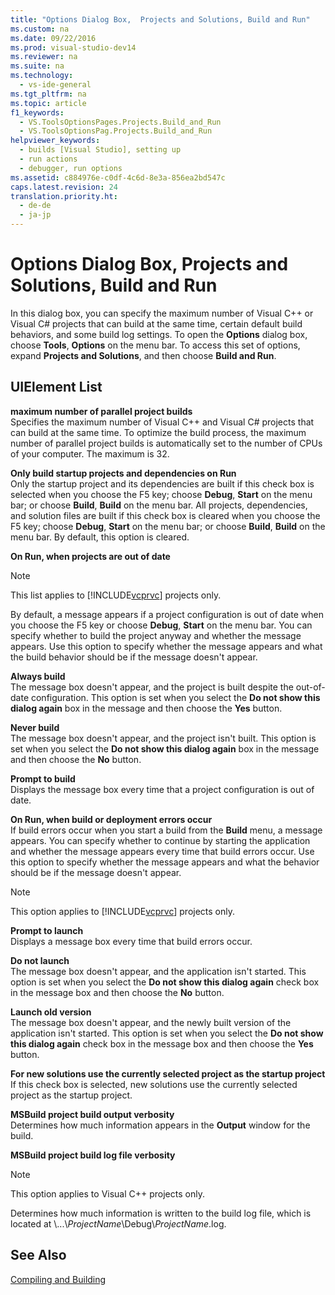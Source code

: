 ```yaml
---
title: "Options Dialog Box,  Projects and Solutions, Build and Run"
ms.custom: na
ms.date: 09/22/2016
ms.prod: visual-studio-dev14
ms.reviewer: na
ms.suite: na
ms.technology: 
  - vs-ide-general
ms.tgt_pltfrm: na
ms.topic: article
f1_keywords: 
  - VS.ToolsOptionsPages.Projects.Build_and_Run
  - VS.ToolsOptionsPag.Projects.Build_and_Run
helpviewer_keywords: 
  - builds [Visual Studio], setting up
  - run actions
  - debugger, run options
ms.assetid: c884976e-c0df-4c6d-8e3a-856ea2bd547c
caps.latest.revision: 24
translation.priority.ht: 
  - de-de
  - ja-jp
---
```

# Options Dialog Box,  Projects and Solutions, Build and Run
In this dialog box, you can specify the maximum number of Visual C++ or Visual C# projects that can build at the same time, certain default build behaviors, and some build log settings. To open the **Options** dialog box, choose **Tools**, **Options** on the menu bar. To access this set of options, expand **Projects and Solutions**, and then choose **Build and Run**.  
  
## UIElement List  
 **maximum number of parallel project builds**  
 Specifies the maximum number of Visual C++ and Visual C# projects that can build at the same time. To optimize the build process, the maximum number of parallel project builds is automatically set to the number of CPUs of your computer. The maximum is 32.  
  
 **Only build startup projects and dependencies on Run**  
 Only the startup project and its dependencies are built if this check box is selected when you choose the F5 key; choose **Debug**, **Start** on the menu bar; or choose **Build**, **Build** on the menu bar. All projects, dependencies, and solution files are built if this check box is cleared when you choose the F5 key; choose **Debug**, **Start** on the menu bar; or choose **Build**, **Build** on the menu bar. By default, this option is cleared.  
  
 **On Run, when projects are out of date**  
 > [!NOTE]
>  This list applies to [!INCLUDE[vcprvc](../vs140/includes/vcprvc_md.md)] projects only.  
  
 By default, a message appears if a project configuration is out of date when you choose the F5 key or choose **Debug**, **Start** on the menu bar. You can specify whether to build the project anyway and whether the message appears. Use this option to specify whether the message appears and what the build behavior should be if the message doesn't appear.  
  
 **Always build**  
 The message box doesn't appear, and the project is built despite the out-of-date configuration. This option is set when you select the **Do not show this dialog again** box in the message and then choose the **Yes** button.  
  
 **Never build**  
 The message box doesn't appear, and the project isn't built. This option is set when you select the **Do not show this dialog again** box in the message and then choose the **No** button.  
  
 **Prompt to build**  
 Displays the message box every time that a project configuration is out of date.  
  
 **On Run, when build or deployment errors occur**  
 If build errors occur when you start a build from the **Build** menu, a message appears. You can specify whether to continue by starting the application and whether the message appears every time that build errors occur. Use this option to specify whether the message appears and what the behavior should be if the message doesn't appear.  
  
> [!NOTE]
>  This option applies to [!INCLUDE[vcprvc](../vs140/includes/vcprvc_md.md)] projects only.  
  
 **Prompt to launch**  
 Displays a message box every time that build errors occur.  
  
 **Do not launch**  
 The message box doesn't appear, and the application isn't started. This option is set when you select the **Do not show this dialog again** check box in the message box and then choose the **No** button.  
  
 **Launch old version**  
 The message box doesn't appear, and the newly built version of the application isn't started. This option is set when you select the **Do not show this dialog again** check box in the message box and then choose the **Yes** button.  
  
 **For new solutions use the currently selected project as the startup project**  
 If this check box is selected, new solutions use the currently selected project as the startup project.  
  
 **MSBuild project build output verbosity**  
 Determines how much information appears in the **Output** window for the build.  
  
 **MSBuild project build log file verbosity**  
 > [!NOTE]
>  This option applies to Visual C++ projects only.  
  
 Determines how much information is written to the build log file, which is located at \\...\\*ProjectName*\Debug\\*ProjectName*.log.  
  
## See Also  
 [Compiling and Building](../vs140/compiling-and-building-in-visual-studio.md)